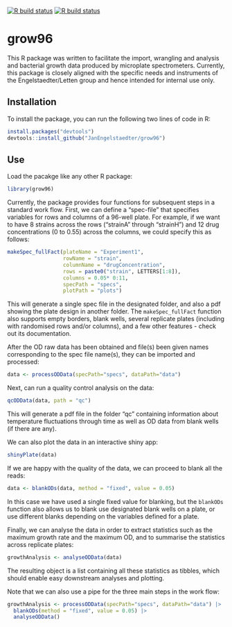 
<!-- README.md is generated from README.Rmd. Please edit that file -->
<!-- badges: start -->

[![R build
status](https://github.com/JanEngelstaedter/grow96/workflows/R-CMD-check/badge.svg)](https://github.com/JanEngelstaedter/grow96/actions)
[![R build
status](https://github.com/JanEngelstaedter/grow96/workflows/R-CMD-check/badge.svg)](https://github.com/JanEngelstaedter/grow96/actions)
<!-- badges: end -->

# grow96

This R package was written to facilitate the import, wrangling and
analysis and bacterial growth data produced by microplate spectrometers.
Currently, this package is closely aligned with the specific needs and
instruments of the Engelstaedter/Letten group and hence intended for
internal use only.

## Installation

To install the package, you can run the following two lines of code in
R:

``` r
install.packages("devtools")
devtools::install_github("JanEngelstaedter/grow96")
```

## Use

Load the pacakge like any other R package:

``` r
library(grow96)
```

Currently, the package provides four functions for subsequent steps in a
standard work flow. First, we can define a “spec-file” that specifies
variables for rows and columns of a 96-well plate. For example, if we
want to have 8 strains across the rows (“strainA” through “strainH”) and
12 drug concentrations (0 to 0.55) across the columns, we could specify
this as follows:

``` r
makeSpec_fullFact(plateName = "Experiment1",
                  rowName = "strain", 
                  columnName = "drugConcentration",
                  rows = paste0("strain", LETTERS[1:8]), 
                  columns = 0.05* 0:11,
                  specPath = "specs",
                  plotPath = "plots")
```

This will generate a single spec file in the designated folder, and also
a pdf showing the plate design in another folder. The
`makeSpec_fullFact` function also supports empty borders, blank wells,
several replicate plates (including with randomised rows and/or
columns), and a few other features - check out its documentation.

After the OD raw data has been obtained and file(s) been given names
corresponding to the spec file name(s), they can be imported and
processed:

``` r
data <- processODData(specPath="specs", dataPath="data")
```

Next, can run a quality control analysis on the data:

``` r
qcODData(data, path = "qc")
```

This will generate a pdf file in the folder “qc” containing information
about temperature fluctuations through time as well as OD data from
blank wells (if there are any).

We can also plot the data in an interactive shiny app:

``` r
shinyPlate(data)
```

If we are happy with the quality of the data, we can proceed to blank
all the reads:

``` r
data <- blankODs(data, method = "fixed", value = 0.05)
```

In this case we have used a single fixed value for blanking, but the
`blankODs` function also allows us to blank use designated blank wells
on a plate, or use different blanks depending on the variables defined
for a plate.

Finally, we can analyse the data in order to extract statistics such as
the maximum growth rate and the maximum OD, and to summarise the
statistics across replicate plates:

``` r
growthAnalysis <- analyseODData(data)
```

The resulting object is a list containing all these statistics as
tibbles, which should enable easy downstream analyses and plotting.

Note that we can also use a pipe for the three main steps in the work
flow:

``` r
growthAnalysis <- processODData(specPath="specs", dataPath="data") |>
  blankODs(method = "fixed", value = 0.05) |>
  analyseODData()
```

